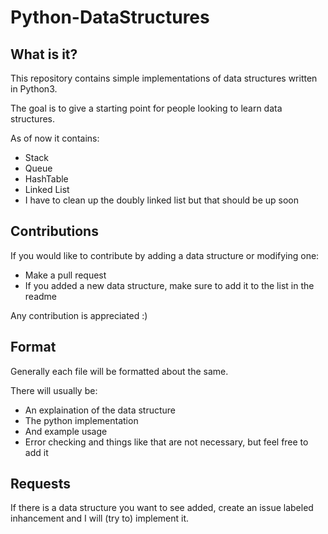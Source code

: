 # Python-DataStructures

## What is it?

This repository contains simple implementations of data structures written in Python3.

The goal is to give a starting point for people looking to learn data structures.

As of now it contains:

* Stack
* Queue
* HashTable
* Linked List
* I have to clean up the doubly linked list but that should be up soon

## Contributions

If you would like to contribute by adding a data structure or modifying one:

* Make a pull request
* If you added a new data structure, make sure to add it to the list in the readme

Any contribution is appreciated :)

## Format

Generally each file will be formatted about the same.

There will usually be:
* An explaination of the data structure
* The python implementation
* And example usage
* Error checking and things like that are not necessary, but feel free to add it

## Requests

If there is a data structure you want to see added, create an issue labeled inhancement and I will (try to) implement it.
